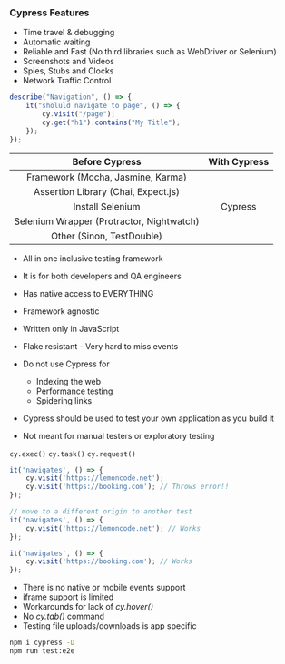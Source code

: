 ### Cypress Features

* Time travel & debugging
* Automatic waiting
* Reliable and Fast (No third libraries such as WebDriver or Selenium)
* Screenshots and Videos
* Spies, Stubs and Clocks
* Network Traffic Control

```js
describe("Navigation", () => {
    it("sholuld navigate to page", () => {
        cy.visit("/page");
        cy.get("h1").contains("My Title");
    });
});
```

|               Before Cypress              | With Cypress |
|:-----------------------------------------:|:------------:|
| Framework (Mocha, Jasmine, Karma)         |              |
| Assertion Library (Chai, Expect.js)       |              |
|             Install Selenium              |   Cypress    |
| Selenium Wrapper (Protractor, Nightwatch) |              |
|         Other (Sinon, TestDouble)         |              |


* All in one inclusive testing framework
* It is for both developers and QA engineers
* Has native access to EVERYTHING 
* Framework agnostic
* Written only in JavaScript
* Flake resistant - Very hard to miss events

* Do not use Cypress for 
    - Indexing the web
    - Performance testing
    - Spidering links
* Cypress should be used to test your own application as you build it
* Not meant for manual testers or exploratory testing

`cy.exec()` `cy.task()` `cy.request()`

```js
it('navigates', () => {
    cy.visit('https://lemoncode.net');
    cy.visit('https://booking.com'); // Throws error!!
});

// move to a different origin to another test
it('navigates', () => {
    cy.visit('https://lemoncode.net'); // Works
});

it('navigates', () => {
    cy.visit('https://booking.com'); // Works
});
```


- There is no native or mobile events support
- iframe support is limited
- Workarounds for lack of *cy.hover()*
- No *cy.tab()* command
- Testing file uploads/downloads is app specific

```bash
npm i cypress -D
npm run test:e2e
```